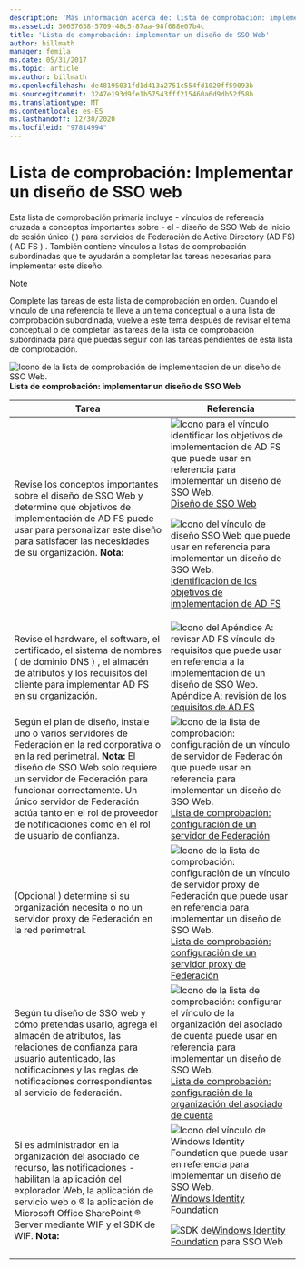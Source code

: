 ```yaml
---
description: 'Más información acerca de: lista de comprobación: implementar un diseño de SSO Web'
ms.assetid: 30657638-5709-48c5-87aa-98f688e07b4c
title: 'Lista de comprobación: implementar un diseño de SSO Web'
author: billmath
manager: femila
ms.date: 05/31/2017
ms.topic: article
ms.author: billmath
ms.openlocfilehash: de48195031fd1d413a2751c554fd1020ff59093b
ms.sourcegitcommit: 3247e193d9fe1b57543fff215460a6d9db52f58b
ms.translationtype: MT
ms.contentlocale: es-ES
ms.lasthandoff: 12/30/2020
ms.locfileid: "97814994"
---
```

# <a name="checklist-implementing-a-web-sso-design"></a>Lista de comprobación: Implementar un diseño de SSO web

Esta lista de comprobación primaria incluye \- vínculos de referencia cruzada a conceptos importantes sobre \- el \- diseño de SSO Web de inicio de sesión único \( \) para servicios de Federación de Active Directory (AD FS) \( AD FS \) . También contiene vínculos a listas de comprobación subordinadas que te ayudarán a completar las tareas necesarias para implementar este diseño.

> [!NOTE]
> Complete las tareas de esta lista de comprobación en orden. Cuando el vínculo de una referencia te lleve a un tema conceptual o a una lista de comprobación subordinada, vuelve a este tema después de revisar el tema conceptual o de completar las tareas de la lista de comprobación subordinada para que puedas seguir con las tareas pendientes de esta lista de comprobación.

![Icono de la lista de comprobación de implementación de un diseño de SSO Web. ](media/2b05dce3-938f-4168-9b8f-1f4398cbdb9b.gif)**Lista de comprobación: implementar un diseño de SSO Web**

|Tarea|Referencia|
|--------|-------------|
|Revise los conceptos importantes sobre el diseño de SSO Web y determine qué objetivos de implementación de AD FS puede usar para personalizar este diseño para satisfacer las necesidades de su organización. **Nota:**|![Icono para el vínculo identificar los objetivos de implementación de AD FS que puede usar en referencia para implementar un diseño de SSO Web. ](media/faa393df-4856-4431-9eda-4f4e5be72a90.gif)[Diseño de SSO Web](/previous-versions/windows/it-pro/windows-server-2012-R2-and-2012/dd807033(v=ws.11))<p>![Icono del vínculo de diseño SSO Web que puede usar en referencia para implementar un diseño de SSO Web. ](media/faa393df-4856-4431-9eda-4f4e5be72a90.gif)[Identificación de los objetivos de implementación de AD FS](../design/identifying-your-ad-fs-deployment-goals.md)|
|Revise el hardware, el software, el certificado, el sistema de nombres \( de dominio DNS \) , el almacén de atributos y los requisitos del cliente para implementar AD FS en su organización.|![Icono del Apéndice A: revisar AD FS vínculo de requisitos que puede usar en referencia a la implementación de un diseño de SSO Web. ](media/faa393df-4856-4431-9eda-4f4e5be72a90.gif)[Apéndice A: revisión de los requisitos de AD FS](/previous-versions/windows/it-pro/windows-server-2012-R2-and-2012/ff678034(v=ws.11))|
|Según el plan de diseño, instale uno o varios servidores de Federación en la red corporativa o en la red perimetral. **Nota:** El diseño de SSO Web solo requiere un servidor de Federación para funcionar correctamente. Un único servidor de Federación actúa tanto en el rol de proveedor de notificaciones como en el rol de usuario de confianza.|![Icono de la lista de comprobación: configuración de un vínculo de servidor de Federación que puede usar en referencia para implementar un diseño de SSO Web. ](media/bc6cea1a-1c6c-4124-8c8f-1df5adfe8c88.gif)[Lista de comprobación: configuración de un servidor de Federación](Checklist--Setting-Up-a-Federation-Server.md)|
|\(Opcional \) determine si su organización necesita o no un servidor proxy de Federación en la red perimetral.|![Icono de la lista de comprobación: configuración de un vínculo de servidor proxy de Federación que puede usar en referencia para implementar un diseño de SSO Web. ](media/bc6cea1a-1c6c-4124-8c8f-1df5adfe8c88.gif)[Lista de comprobación: configuración de un servidor proxy de Federación](Checklist--Setting-Up-a-Federation-Server-Proxy.md)|
|Según tu diseño de SSO web y cómo pretendas usarlo, agrega el almacén de atributos, las relaciones de confianza para usuario autenticado, las notificaciones y las reglas de notificaciones correspondientes al servicio de federación.|![Icono de la lista de comprobación: configurar el vínculo de la organización del asociado de cuenta puede usar en referencia para implementar un diseño de SSO Web. ](media/bc6cea1a-1c6c-4124-8c8f-1df5adfe8c88.gif)[Lista de comprobación: configuración de la organización del asociado de cuenta](Checklist--Configuring-the-Account-Partner-Organization.md)|
|Si es administrador en la organización del asociado de recurso, las notificaciones \- habilitan la aplicación del explorador Web, la aplicación de servicio web o &reg; la aplicación de Microsoft Office SharePoint &reg; Server mediante WIF y el SDK de WIF. **Nota:**|![Icono del vínculo de Windows Identity Foundation que puede usar en referencia para implementar un diseño de SSO Web. ](media/faa393df-4856-4431-9eda-4f4e5be72a90.gif)[Windows Identity Foundation](https://go.microsoft.com/fwlink/?LinkId=122266)<p>![SDK de](media/faa393df-4856-4431-9eda-4f4e5be72a90.gif)[Windows Identity Foundation](https://go.microsoft.com/fwlink/?LinkId=122266) para SSO Web|
